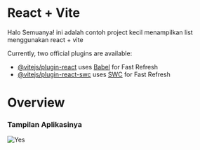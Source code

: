 # React + Vite

Halo Semuanya! ini adalah contoh project kecil menampilkan list menggunakan react + vite

Currently, two official plugins are available:

- [@vitejs/plugin-react](https://github.com/vitejs/vite-plugin-react/blob/main/packages/plugin-react/README.md) uses [Babel](https://babeljs.io/) for Fast Refresh
- [@vitejs/plugin-react-swc](https://github.com/vitejs/vite-plugin-react-swc) uses [SWC](https://swc.rs/) for Fast Refresh

# Overview
### Tampilan Aplikasinya

![Yes](https://github.com/mtlaee/contacts-app/assets/102937891/a2cee888-4372-4e86-abb1-8161073f819d)
